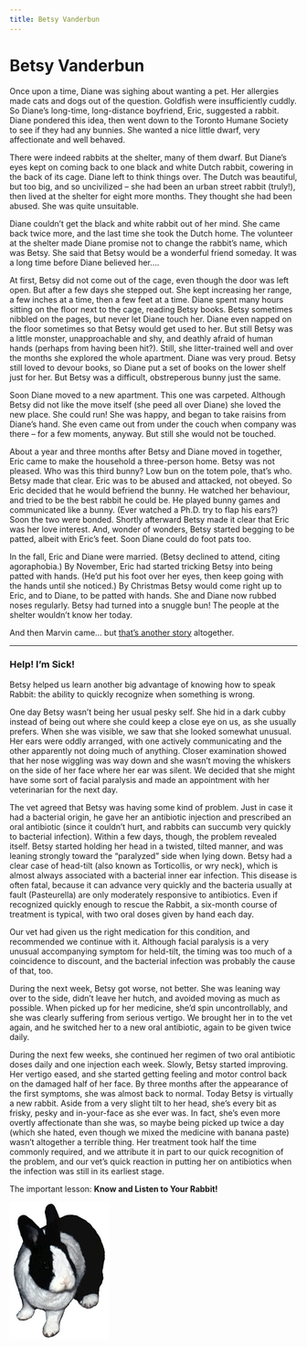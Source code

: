 ```yaml
---
title: Betsy Vanderbun
---
```


# Betsy Vanderbun

Once upon a time, Diane was sighing about wanting a pet. Her allergies made cats and dogs out of the question. Goldfish were insufficiently cuddly. So Diane’s long-time, long-distance boyfriend, Eric, suggested a rabbit. Diane pondered this idea, then went down to the Toronto Humane Society to see if they had any bunnies. She wanted a nice little dwarf, very affectionate and well behaved.

There were indeed rabbits at the shelter, many of them dwarf. But Diane’s eyes kept on coming back to one black and white Dutch rabbit, cowering in the back of its cage. Diane left to think things over. The Dutch was beautiful, but too big, and so uncivilized – she had been an urban street rabbit (truly!), then lived at the shelter for eight more months. They thought she had been abused. She was quite unsuitable.

Diane couldn’t get the black and white rabbit out of her mind. She came back twice more, and the last time she took the Dutch home. The volunteer at the shelter made Diane promise not to change the rabbit’s name, which was Betsy. She said that Betsy would be a wonderful friend someday. It was a long time before Diane believed her….

At first, Betsy did not come out of the cage, even though the door was left open. But after a few days she stepped out. She kept increasing her range, a few inches at a time, then a few feet at a time. Diane spent many hours sitting on the floor next to the cage, reading Betsy books. Betsy sometimes nibbled on the pages, but never let Diane touch her. Diane even napped on the floor sometimes so that Betsy would get used to her. But still Betsy was a little monster, unapproachable and shy, and deathly afraid of human hands (perhaps from having been hit?). Still, she litter-trained well and over the months she explored the whole apartment. Diane was very proud. Betsy still loved to devour books, so Diane put a set of books on the lower shelf just for her. But Betsy was a difficult, obstreperous bunny just the same.

Soon Diane moved to a new apartment. This one was carpeted. Although Betsy did not like the move itself (she peed all over Diane) she loved the new place. She could run! She was happy, and began to take raisins from Diane’s hand. She even came out from under the couch when company was there – for a few moments, anyway. But still she would not be touched.

About a year and three months after Betsy and Diane moved in together, Eric came to make the household a three-person home. Betsy was not pleased. Who was this third bunny? Low bun on the totem pole, that’s who. Betsy made that clear. Eric was to be abused and attacked, not obeyed. So Eric decided that he would befriend the bunny. He watched her behaviour, and tried to be the best rabbit he could be. He played bunny games and communicated like a bunny. (Ever watched a Ph.D. try to flap his ears?) Soon the two were bonded. Shortly afterward Betsy made it clear that Eric was her love interest. And, wonder of wonders, Betsy started begging to be patted, albeit with Eric’s feet. Soon Diane could do foot pats too.

In the fall, Eric and Diane were married. (Betsy declined to attend, citing agoraphobia.) By November, Eric had started tricking Betsy into being patted with hands. (He’d put his foot over her eyes, then keep going with the hands until she noticed.) By Christmas Betsy would come right up to Eric, and to Diane, to be patted with hands. She and Diane now rubbed noses regularly. Betsy had turned into a snuggle bun! The people at the shelter wouldn’t know her today.

And then Marvin came… but [that’s another story](./marvin-underfoot.md "Marvin Underfoot") altogether.

* * *

### Help! I’m Sick!

Betsy helped us learn another big advantage of knowing how to speak Rabbit: the ability to quickly recognize when something is wrong.

One day Betsy wasn’t being her usual pesky self. She hid in a dark cubby instead of being out where she could keep a close eye on us, as she usually prefers. When she was visible, we saw that she looked somewhat unusual. Her ears were oddly arranged, with one actively communicating and the other apparently not doing much of anything. Closer examination showed that her nose wiggling was way down and she wasn’t moving the whiskers on the side of her face where her ear was silent. We decided that she might have some sort of facial paralysis and made an appointment with her veterinarian for the next day.

The vet agreed that Betsy was having some kind of problem. Just in case it had a bacterial origin, he gave her an antibiotic injection and prescribed an oral antibiotic (since it couldn’t hurt, and rabbits can succumb very quickly to bacterial infection). Within a few days, though, the problem revealed itself. Betsy started holding her head in a twisted, tilted manner, and was leaning strongly toward the “paralyzed” side when lying down. Betsy had a clear case of head-tilt (also known as Torticollis, or wry neck), which is almost always associated with a bacterial inner ear infection. This disease is often fatal, because it can advance very quickly and the bacteria usually at fault (Pasteurella) are only moderately responsive to antibiotics. Even if recognized quickly enough to rescue the Rabbit, a six-month course of treatment is typical, with two oral doses given by hand each day.

Our vet had given us the right medication for this condition, and recommended we continue with it. Although facial paralysis is a very unusual accompanying symptom for held-tilt, the timing was too much of a coincidence to discount, and the bacterial infection was probably the cause of that, too.

During the next week, Betsy got worse, not better. She was leaning way over to the side, didn’t leave her hutch, and avoided moving as much as possible. When picked up for her medicine, she’d spin uncontrollably, and she was clearly suffering from serious vertigo. We brought her in to the vet again, and he switched her to a new oral antibiotic, again to be given twice daily.

During the next few weeks, she continued her regimen of two oral antibiotic doses daily and one injection each week. Slowly, Betsy started improving. Her vertigo eased, and she started getting feeling and motor control back on the damaged half of her face. By three months after the appearance of the first symptoms, she was almost back to normal. Today Betsy is virtually a new rabbit. Aside from a very slight tilt to her head, she’s every bit as frisky, pesky and in-your-face as she ever was. In fact, she’s even more overtly affectionate than she was, so maybe being picked up twice a day (which she hated, even though we mixed the medicine with banana paste) wasn’t altogether a terrible thing. Her treatment took half the time commonly required, and we attribute it in part to our quick recognition of the problem, and our vet’s quick reaction in putting her on antibiotics when the infection was still in its earliest stage.

The important lesson: **Know and Listen to Your Rabbit!**

![Betsy](./images/betsy21.gif)
